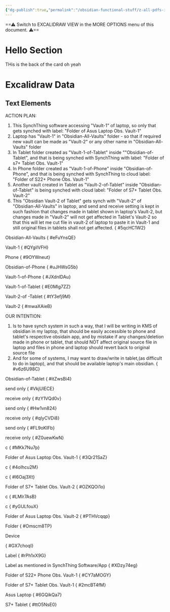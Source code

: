 ```yaml
---
{"dg-publish":true,"permalink":"/obsidian-functional-stuff/z-all-pdfs-images-and-small-excalidraws/obsidian-vault-synch-system-drawing/","tags":["excalidraw"],"noteIcon":""}
---
```


==⚠  Switch to EXCALIDRAW VIEW in the MORE OPTIONS menu of this document. ⚠==



# 


# Hello Section
THis is the back of the card
oh yeah

# Excalidraw Data
## Text Elements
ACTION PLAN:
1. This SynchThing software accessing "Vault-1" of laptop, so  only that gets synched with label: "Folder of Asus Laptop Obs. Vault-1"
2. Laptop has "Vault-1" in "Obsidian-All-Vaults" folder - so that if required new vault can be made as "Vault-2" or any other name in "Obsidian-All-Vaults" folder
3. In Tablet folder created as "Vault-1-of-Tablet" inside ""Obsidian-of-Tablet", and that is being synched with SynchThing with label: "Folder of s7+ Tablet Obs. Vault-1"
4. In Phone folder created as "Vault-1-of-Phone" inside "Obsidian-of-Phone", and that is being synched with SynchThing to cloud label: "Folder of S22+ Phone Obs. Vault-1"
5. Another vault created in Tablet as "Vault-2-of-Tablet" inside "Obsidian-of-Tablet" is being synched with cloud label: "Folder of S7+ Tablet Obs. Vault-2"
6. This "Obsidian Vault-2 of Tablet" gets synch with "Vault-2" of "Obsidian-All-Vaults" in laptop, and send and receive setting is kept in such fashion
    that changes made in tablet shown in laptop's Vault-2, but changes made in "Vault-2" will not get affected in Tablet's Vault-2 so that this will let me cut
    file in vault-2 of laptop to paste it in Vault-1 and still original files in tablets shall not get affected.
{ #5qcHC1W2}


Obsidian-All-Vaults
{ #eFuYnsQE}


Vault-1
{ #QYgiIVFH}


Phone
{ #9OYWneut}


Obsidian-of-Phone
{ #uJHWsG5b}


Vault-1-of-Phone
{ #JXdnlDAu}


Vault-1-of-Tablet
{ #E0Mlg7ZZ}


Vault-2-of -Tablet
{ #tY3efj9M}


Vault-2
{ #mwaXAieB}


OUR INTENTION:
1. Is to have synch system in such a way, that I will be writing in KMS of obsidian in my laptop,
    that should be easily accessible to phone and tablet's respective obsidain app,
        and by mistake if any changes/deletion made in phone or tablet, that should NOT affect original source file in laptop
        and files in phone and laptop should revert back to original source file
2. And for some of systems, I may want to draw/write in tablet,(as difficult to do in laptop), and that should be available
laptop's main obsidian.
{ #v6z6U98C}


Obsidian-of-Tablet
{ #itZwsBi4}


send only
{ #VkjUlECE}


 receive only
{ #zY1VQd0v}


send only
{ #Hw1vn824}


receive only
{ #qIyCVDi8}


send only
{ #FL9oKIFb}


receive only
{ #Z0uewKwN}


c
{ #MKk7Nu7p}


Folder of Asus Laptop Obs. Vault-1
{ #3Qr21SaZ}


c
{ #4oIhcu2M}


c
{ #l6Oaj3Xt}


Folder of S7+ Tablet Obs. Vault-2
{ #OZKQOi1o}


c
{ #LMlr7AsB}


c
{ #yGULfouX}


Folder of Asus Laptop Obs. Vault-2
{ #PTHVcqqp}


Folder
{ #Omscm8TP}


Device

{ #GX7choqI}


Label
{ #rPh1xX9G}


Label as mentioned 
in SynchThing Software/App
{ #XDzy74eg}


Folder of S22+ Phone Obs. Vault-1
{ #CY7aMOGY}


Folder of S7+ Tablet Obs. Vault-1
{ #2mcBT4fM}


Asus Laptop
{ #6GQikQa7}


S7+ Tablet
{ #ttO5NsE0}


